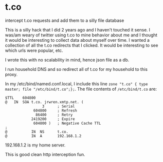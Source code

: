 # t.co
intercept t.co requests and add them to a silly file database

This is a silly hack that I did 2 years ago and I haven't touched it sense.
I was/am weary of twitter using t.co to mine behavior about me and I
thought it would be interesting to collect data about myself over time.
I wanted a collection of all the t.co redirects that I clicked. It would
be interesting to see which urls were popular, etc.

I wrote this with no scalability in mind, hence json file as a db.

I run household DNS and so redirect all of t.co for my household to
this proxy.

In my /etc/bind/named.conf.local, I include this line `zone "t.co" { type master; file "/etc/bind/t.co";};`. The file contents of `/etc/bind/t.co` are:
```
$TTL	604800
@	IN	SOA	t.co. jrwren.xmtp.net. (
			     3		; Serial
			 604800		; Refresh
			  86400		; Retry
			2419200		; Expire
			 604800 )	; Negative Cache TTL
;
@			IN	NS		t.co.
@			IN	A		192.168.1.2
```

192.168.1.2 is my home server.

This is good clean http interception fun.
